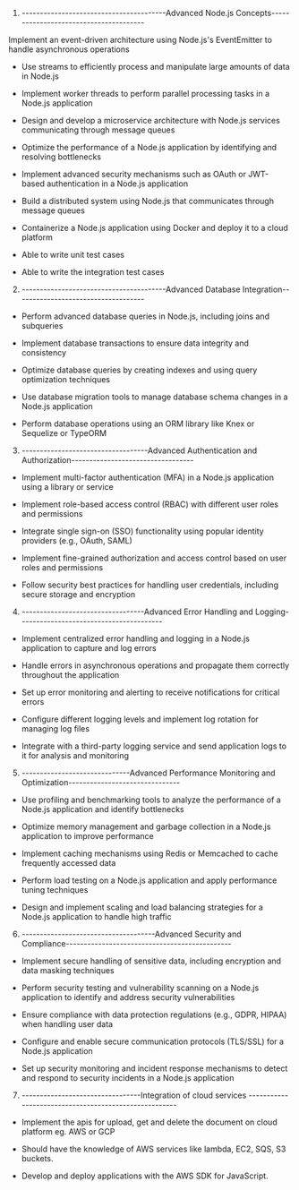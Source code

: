 1. ----------------------------------------Advanced Node.js Concepts---------------------------------------

Implement an event-driven architecture using Node.js's EventEmitter to handle asynchronous operations

- Use streams to efficiently process and manipulate large amounts of data in Node.js

- Implement worker threads to perform parallel processing tasks in a Node.js application

- Design and develop a microservice architecture with Node.js services communicating through message queues

- Optimize the performance of a Node.js application by identifying and resolving bottlenecks

- Implement advanced security mechanisms such as OAuth or JWT-based authentication in a Node.js application

- Build a distributed system using Node.js that communicates through message queues

- Containerize a Node.js application using Docker and deploy it to a cloud platform

- Able to write unit test cases

- Able to write the integration test cases

2. ----------------------------------------Advanced Database Integration------------------------------------

- Perform advanced database queries in Node.js, including joins and subqueries

- Implement database transactions to ensure data integrity and consistency

- Optimize database queries by creating indexes and using query optimization techniques

- Use database migration tools to manage database schema changes in a Node.js application

- Perform database operations using an ORM library like Knex or Sequelize or TypeORM

3. -----------------------------------Advanced Authentication and Authorization----------------------------------

- Implement multi-factor authentication (MFA) in a Node.js application using a library or service

- Implement role-based access control (RBAC) with different user roles and permissions

- Integrate single sign-on (SSO) functionality using popular identity providers (e.g., OAuth, SAML)

- Implement fine-grained authorization and access control based on user roles and permissions

- Follow security best practices for handling user credentials, including secure storage and encryption

4. ----------------------------------Advanced Error Handling and Logging----------------------------------------

- Implement centralized error handling and logging in a Node.js application to capture and log errors

- Handle errors in asynchronous operations and propagate them correctly throughout the application

- Set up error monitoring and alerting to receive notifications for critical errors

- Configure different logging levels and implement log rotation for managing log files

- Integrate with a third-party logging service and send application logs to it for analysis and monitoring

5. ------------------------------Advanced Performance Monitoring and Optimization-------------------------------

- Use profiling and benchmarking tools to analyze the performance of a Node.js application and identify bottlenecks

- Optimize memory management and garbage collection in a Node.js application to improve performance

- Implement caching mechanisms using Redis or Memcached to cache frequently accessed data

- Perform load testing on a Node.js application and apply performance tuning techniques

- Design and implement scaling and load balancing strategies for a Node.js application to handle high traffic

6. -------------------------------------Advanced Security and Compliance----------------------------------------------

- Implement secure handling of sensitive data, including encryption and data masking techniques

- Perform security testing and vulnerability scanning on a Node.js application to identify and address security vulnerabilities

- Ensure compliance with data protection regulations (e.g., GDPR, HIPAA) when handling user data

- Configure and enable secure communication protocols (TLS/SSL) for a Node.js application

- Set up security monitoring and incident response mechanisms to detect and respond to security incidents in a Node.js application

7. ---------------------------------Integration of cloud services ------------------------------------------------------

- Implement the apis for upload, get and delete the document on cloud platform eg. AWS or GCP

- Should have the knowledge of AWS services like lambda, EC2, SQS, S3 buckets.

- Develop and deploy applications with the AWS SDK for JavaScript.
